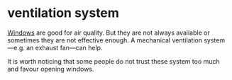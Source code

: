 # ventilation system

[Windows](code=availability_of_windows_and_skylights) are good for air quality. But they are not always available or sometimes they are not effective enough. A mechanical ventilation system—e.g. an exhaust fan—can help.

It is worth noticing that some people do not trust these system too much and favour opening 
windows.